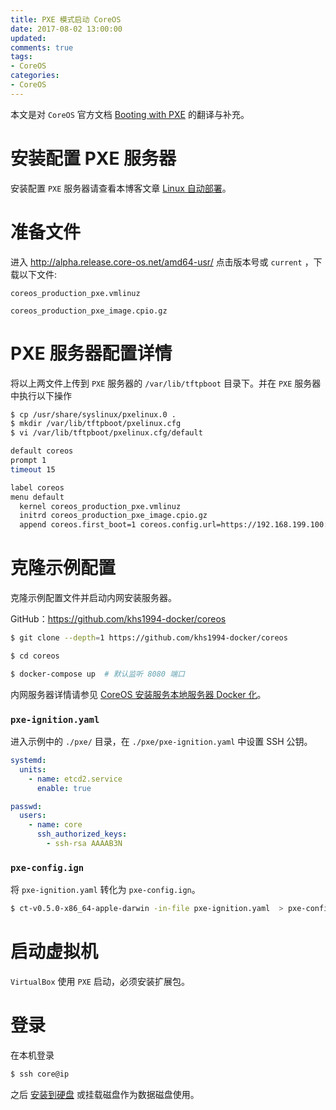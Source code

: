 ```yaml
---
title: PXE 模式启动 CoreOS
date: 2017-08-02 13:00:00
updated:
comments: true
tags:
- CoreOS
categories:
- CoreOS
---
```


本文是对 `CoreOS` 官方文档 [Booting with PXE](//coreos.com/os/docs/latest/booting-with-pxe.html) 的翻译与补充。

<!--more-->

# 安装配置 PXE 服务器

安装配置 `PXE` 服务器请查看本博客文章 [Linux 自动部署](/linux/server/pxe.html)。

# 准备文件

进入 http://alpha.release.core-os.net/amd64-usr/ 点击版本号或 `current` ，下载以下文件:

`coreos_production_pxe.vmlinuz`

`coreos_production_pxe_image.cpio.gz`

# PXE 服务器配置详情

将以上两文件上传到 `PXE` 服务器的 `/var/lib/tftpboot` 目录下。并在 `PXE` 服务器中执行以下操作

```bash
$ cp /usr/share/syslinux/pxelinux.0 .
$ mkdir /var/lib/tftpboot/pxelinux.cfg
$ vi /var/lib/tftpboot/pxelinux.cfg/default

default coreos
prompt 1
timeout 15

label coreos
menu default
  kernel coreos_production_pxe.vmlinuz
  initrd coreos_production_pxe_image.cpio.gz
  append coreos.first_boot=1 coreos.config.url=https://192.168.199.100:8080/pxe/pxe-config.ign
```

# 克隆示例配置

克隆示例配置文件并启动内网安装服务器。

GitHub：https://github.com/khs1994-docker/coreos

```bash
$ git clone --depth=1 https://github.com/khs1994-docker/coreos

$ cd coreos

$ docker-compose up  # 默认监听 8080 端口
```

内网服务器详情请参见 [CoreOS 安装服务本地服务器 Docker 化](https://www.khs1994.com/docker/coreos/install-server.html)。

### `pxe-ignition.yaml`

进入示例中的 `./pxe/` 目录，在 `./pxe/pxe-ignition.yaml` 中设置 SSH 公钥。

```yaml
systemd:
  units:
    - name: etcd2.service
      enable: true

passwd:
  users:
    - name: core
      ssh_authorized_keys:
        - ssh-rsa AAAAB3N
```

### `pxe-config.ign`

将 `pxe-ignition.yaml` 转化为 `pxe-config.ign`。

```bash
$ ct-v0.5.0-x86_64-apple-darwin -in-file pxe-ignition.yaml  > pxe-config.ign
```

# 启动虚拟机

`VirtualBox` 使用 `PXE` 启动，必须安装扩展包。

# 登录

在本机登录

```bash
$ ssh core@ip
```

之后 [安装到硬盘](install-disk-new.md) 或挂载磁盘作为数据磁盘使用。
